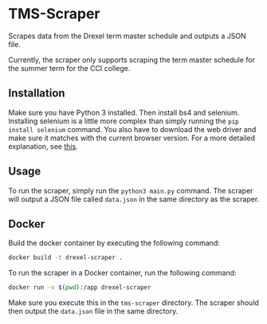 # TMS-Scraper

Scrapes data from the Drexel term master schedule and outputs a JSON file.

Currently, the scraper only supports scraping the term master schedule for the summer term for the CCI college.

## Installation

Make sure you have Python 3 installed. Then install bs4 and selenium. Installing selenium is a little more complex than simply running the `pip install selenium` command. You also have to download the web driver and make sure it matches with the current browser version. For a more detailed explanation, see [this](https://selenium-python.readthedocs.io/installation.html).

## Usage

To run the scraper, simply run the `python3 main.py` command. The scraper will output a JSON file called `data.json` in the same directory as the scraper.

## Docker

Build the docker container by executing the following command:

```bash
docker build -t drexel-scraper .
```

To run the scraper in a Docker container, run the following command:

```bash
docker run -v $(pwd):/app drexel-scraper
```

Make sure you execute this in the `tms-scraper` directory. The scraper should then output the `data.json` file in the same directory.
